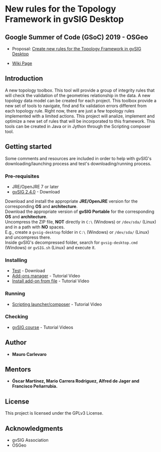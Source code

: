 # New rules for the Topology Framework in gvSIG Desktop 
## Google Summer of Code (GSoC) 2019 - OSGeo

* Proposal: [Create new rules for the Topology Framework in gvSIG Desktop](https://wiki.osgeo.org/wiki/GvSIG_GSoC_2019_Ideas)

* [Wiki Page](https://wiki.osgeo.org/wiki/New_rules_for_the_Topology_Framework_in_gvSIG_Desktop#References)

## Introduction
A new topology toolbox. This tool will provide a group of integrity rules that will check the validation of the geometries relationship in the data. A new topology data model can be created for each project. This toolbox provide a new set of tools to navigate, find and fix validation errors different from each topology rule. Right now, there are just a few topology rules implemented with a limited actions. This project will analize, implement and optimize a new set of rules that will be incorporated to this framework. This tools can be created in Java or in Jython through the Scripting composer tool.

## Getting started

Some comments and resources are included in order to help with gvSIG's downloading/launching process and test's downloading/running process.

### Pre-requisites

* JRE/OpenJRE 7 or later
* [gvSIG 2.4.0](http://www.gvsig.com/en/products/gvsig-desktop/downloads) - Download

Download and install the appropriate **JRE/OpenJRE** version for the corresponding **OS** and **architecture**.  
Download the appropriate version of **gvSIG Portable** for the corresponding **OS** and **architecture**.  
Uncompress the ZIP file, **NOT** directly in ```C:\``` (Windows) or ```/dev/sda/``` (Linux) and in a path with **NO** spaces.  
E.g., create a ```gvsig-desktop``` folder in ```C:\``` (Windows) or ```/dev/sda/``` (Linux) and uncompress there.  
Inside gvSIG's decompressed folder, search for ```gvsig-desktop.cmd``` (Windows) or ```gvSIG.sh``` (Linux) and execute it.

### Installing

* [Test](https://github.com/Maureque/GSoC_2019/) - Download
* [Add-ons manager](https://www.youtube.com/watch?v=PrGhD9qm8ok) - Tutorial Video
* [Install add-on from file](https://www.youtube.com/watch?v=2kcNanjW5Y8) - Tutorial Video

### Running

* [Scripting launcher/composer](https://www.youtube.com/watch?v=ea5ZjpIEHaE) - Tutorial Video
 
### Checking

* [gvSIG course](https://www.youtube.com/playlist?list=PLTwZbMzUIxFINjiceQ4yTauymW9d0jYVh) - Tutorial Videos

## Author

* **Mauro Carlevaro**

## Mentors
* **Óscar Martínez, Mario Carrera Rodriguez, Alfred de Jager and Francisco Peñarrubia.**

## License

This project is licensed under the GPLv3 License.

## Acknowledgments

* gvSIG Association
* OSGeo
